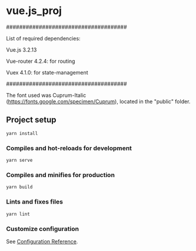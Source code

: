 # vue.js_proj

#####################################

List of required dependencies:

Vue.js 3.2.13

Vue-router 4.2.4: for routing

Vuex 4.1.0: for state-management

#####################################

The font used was Cuprum-Italic (https://fonts.google.com/specimen/Cuprum), located in the "public" folder.

## Project setup
```
yarn install
```

### Compiles and hot-reloads for development
```
yarn serve
```

### Compiles and minifies for production
```
yarn build
```

### Lints and fixes files
```
yarn lint
```

### Customize configuration
See [Configuration Reference](https://cli.vuejs.org/config/).
